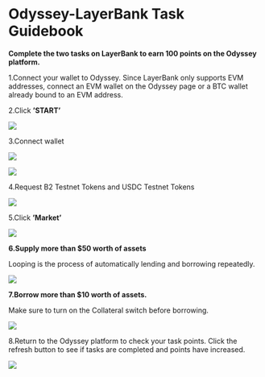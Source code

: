 # Odyssey-LayerBank Task Guidebook

**Complete the two tasks on LayerBank to earn 100 points on the Odyssey platform.**

1.Connect your wallet to Odyssey. Since LayerBank only supports EVM addresses, connect an EVM wallet on the Odyssey page or a BTC wallet already bound to an EVM address.

2.Click **’START’**

![](https://quicknode.quicknode-ipfs.com/ipfs/QmZgGb1hzsATv9CRX3R7Hu9wKj7wgFtpupJef4KHBSmf1q)

3.Connect wallet

![](https://quicknode.quicknode-ipfs.com/ipfs/QmTPS7PgxQahHLpdFtjDgbdxqQ1ttzaCEXbUbmCarpjh2P)

![](https://quicknode.quicknode-ipfs.com/ipfs/QmUUZ3rg3bEsHyqPM8Kjzz1ruDrJ1kACi78DwznxKD6K2C)

4.Request B2 Testnet Tokens and USDC Testnet Tokens

![](https://quicknode.quicknode-ipfs.com/ipfs/QmTs5uPkpNRAE8K9w4acpG6b66P1hzztCfsVgtq7fRNuLx)


5.Click  **’Market’**

![](https://quicknode.quicknode-ipfs.com/ipfs/QmYN6iDBizsjjzT3HZrL49vBdHPVrFTk87r4ME7s9Skdrm)


**6.Supply more than $50 worth of assets**

Looping is the process of automatically lending and borrowing repeatedly.

![](https://quicknode.quicknode-ipfs.com/ipfs/QmcBsZ5Krfx2Gao44gw3cySR7kEWzNBmyxuej77AxdUsVf)

**7.Borrow more than $10 worth of assets.**

Make sure to turn on the Collateral switch before borrowing.

![](https://quicknode.quicknode-ipfs.com/ipfs/QmQFqeGpPf5HoTNwVmeb4vdzicEpAD86gGhuwETe2kB8Xs)

8.Return to the Odyssey platform to check your task points. Click the refresh button to see if tasks are completed and points have increased.

![](https://quicknode.quicknode-ipfs.com/ipfs/QmcqLfQVqkryP4V7FJJRS1TB1tfv9iZktCaEYTjj17JtxV)
